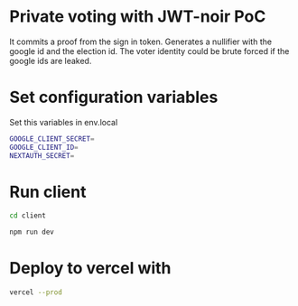 # Private voting with JWT-noir PoC
It commits a proof from the sign in token.
Generates a nullifier with the google id and the election id.
The voter identity could be brute forced if the google ids are leaked.

# Set configuration variables

Set this variables in env.local
```bash
GOOGLE_CLIENT_SECRET=
GOOGLE_CLIENT_ID=
NEXTAUTH_SECRET=
```

# Run client

```bash
cd client
```

```bash
npm run dev
```

# Deploy to vercel with 
```bash
vercel --prod
```
